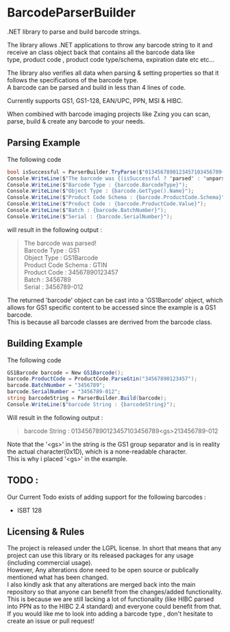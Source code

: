 # BarcodeParserBuilder  
.NET library to parse and build barcode strings.  
  
The library allows .NET applications to throw any barcode string to it and receive an class object back that contains all the barcode data like  
type, product code , product code type/schema, expiration date etc etc...  
  
The library also verifies all data when parsing & setting properties so that it follows the specifications of the barcode type.  
A barcode can be parsed and build in less than 4 lines of code.  
  
Currently supports GS1, GS1-128, EAN/UPC, PPN, MSI & HIBC.  
  
When combined with barcode imaging projects like Zxing you can scan, parse, build & create any barcode to your needs.  
  
## Parsing Example  
The following code  
```C#
bool isSuccessful = ParserBuilder.TryParse($"0134567890123457103456789{(char)0x1D}213456789-012", out Barcode barcode);  
Console.WriteLine($"The barcode was {(isSuccessful ? "parsed" : "unparsed")}!");  
Console.WriteLine($"Barcode Type : {barcode.BarcodeType}");  
Console.WriteLine($"Object Type : {barcode.GetType().Name}");  
Console.WriteLine($"Product Code Schema : {barcode.ProductCode.Schema}");  
Console.WriteLine($"Product Code : {barcode.ProductCode.Value}");  
Console.WriteLine($"Batch : {barcode.BatchNumber}");  
Console.WriteLine($"Serial : {barcode.SerialNumber}");
```

will result in the following output : 
> The barcode was parsed!  
> Barcode Type : GS1  
> Object Type : GS1Barcode  
> Product Code Schema : GTIN  
> Product Code : 34567890123457  
> Batch : 3456789  
> Serial : 3456789-012 
  
The returned 'barcode' object can be cast into a 'GS1Barcode' object, which allows for GS1 specific content to be accessed since the example is a GS1 barcode.  
This is because all barcode classes are derrived from the barcode class.  
  
## Building Example  
The following code  
```C#
GS1Barcode barcode = New GS1Barcode();  
barcode.ProductCode = ProductCode.ParseGtin("34567890123457");  
barcode.BatchNumber = "3456789";  
barcode.SerialNumber = "3456789-012";  
string barcodeString = ParserBuilder.Build(barcode);  
Console.WriteLine($"barcode String : {barcodeString}");  
```

Will result in the following output : 
> barcode String : 0134567890123457103456789\<gs>213456789-012  
  
Note that the '\<gs>' in the string is the GS1 group separator and is in reality the actual character(0x1D), which is a none-readable character.  
This is why i placed '\<gs>' in the example.  
  
## TODO : 
Our Current Todo exists of adding support for the following barcodes : 
* ISBT 128
  
## Licensing & Rules  
The project is released under the LGPL license. In short that means that any project can use this library or its released packages for any usage (including commercial usage).  
However, Any alterations done need to be open source or publically mentioned what has been changed.  
I also kindly ask that any alterations are merged back into the main repository so that anyone can benefit from the changes/added functionality.  
This is because we are still lacking a lot of functionality (like HIBC parsed into PPN as to the HIBC 2.4 standard) and everyone could benefit from that.  
If you would like me to look into adding a barcode type , don't hesitate to create an issue or pull request!  